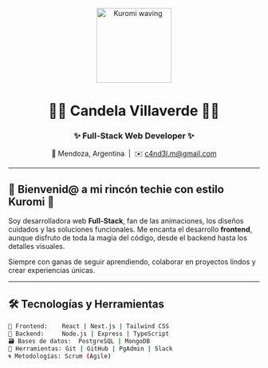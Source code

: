 <p align="center">
  <img src="https://media.tenor.com/UfVr-L_gvt4AAAAd/kuromi.gif" alt="Kuromi waving" width="150" />
</p>

<h1 align="center">💜👾 Candela Villaverde 👾💜</h1>
<h3 align="center">✨ Full-Stack Web Developer ✨</h3>

<p align="center">📍 Mendoza, Argentina &nbsp;|&nbsp; ✉️ <a href="mailto:c4nd3l.m@gmail.com">c4nd3l.m@gmail.com</a></p>

---

## 🖤 Bienvenid@ a mi rincón techie con estilo Kuromi 💜  

Soy desarrolladora web **Full-Stack**, fan de las animaciones, los diseños cuidados y las soluciones funcionales. Me encanta el desarrollo **frontend**, aunque disfruto de toda la magia del código, desde el backend hasta los detalles visuales.

Siempre con ganas de seguir aprendiendo, colaborar en proyectos lindos y crear experiencias únicas.

---

## 🛠️ Tecnologías y Herramientas  

```bash
💅 Frontend:    React | Next.js | Tailwind CSS  
🧠 Backend:     Node.js | Express | TypeScript  
🗃️ Bases de datos:  PostgreSQL | MongoDB  
🧰 Herramientas: Git | GitHub | PgAdmin | Slack  
🌀 Metodologías: Scrum (Agile)
